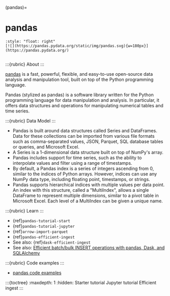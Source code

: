 (pandas)=
# pandas

```{div}
:style: "float: right"
[![](https://pandas.pydata.org/static/img/pandas.svg){w=180px}](https://pandas.pydata.org/)
```
```{div} .clearfix
```

:::{rubric} About
:::

[pandas] is a fast, powerful, flexible, and easy-to-use open-source data analysis
and manipulation tool, built on top of the Python programming language. 

Pandas (stylized as pandas) is a software library written for the Python programming
language for data manipulation and analysis. In particular, it offers data structures
and operations for manipulating numerical tables and time series.

:::{rubric} Data Model
:::
- Pandas is built around data structures called Series and DataFrames. Data for these
  collections can be imported from various file formats such as comma-separated values,
  JSON, Parquet, SQL database tables or queries, and Microsoft Excel.
- A Series is a 1-dimensional data structure built on top of NumPy's array.
- Pandas includes support for time series, such as the ability to interpolate values
  and filter using a range of timestamps.
- By default, a Pandas index is a series of integers ascending from 0, similar to the
  indices of Python arrays. However, indices can use any NumPy data type, including
  floating point, timestamps, or strings.
- Pandas supports hierarchical indices with multiple values per data point. An index
  with this structure, called a "MultiIndex", allows a single DataFrame to represent
  multiple dimensions, similar to a pivot table in Microsoft Excel. Each level of a
  MultiIndex can be given a unique name.


:::{rubric} Learn
:::
- {ref}`pandas-tutorial-start`
- {ref}`pandas-tutorial-jupyter`
- {ref}`arrow-import-parquet`
- {ref}`pandas-efficient-ingest`
- See also: {ref}`dask-efficient-ingest`
- See also: [Efficient batch/bulk INSERT operations with pandas, Dask, and SQLAlchemy]

:::{rubric} Code examples
:::
- [pandas code examples]


:::{toctree}
:maxdepth: 1
:hidden:
Starter tutorial <tutorial-start>
Jupyter tutorial <tutorial-jupyter>
Efficient ingest <efficient-ingest>
:::


[Efficient batch/bulk INSERT operations with pandas, Dask, and SQLAlchemy]: https://cratedb.com/docs/python/en/latest/by-example/sqlalchemy/dataframe.html
[pandas]: https://pandas.pydata.org/
[pandas code examples]: https://github.com/crate/cratedb-examples/tree/main/by-dataframe/pandas
